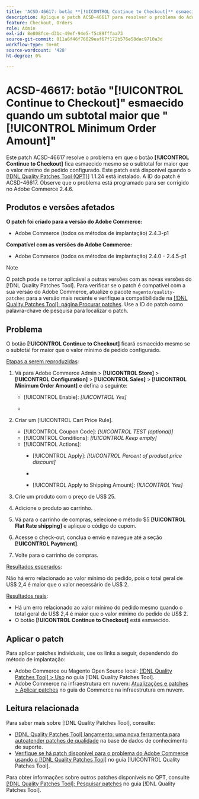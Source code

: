 ```yaml
---
title: 'ACSD-46617: botão **[!UICONTROL Continue to Checkout]** esmaecido quando o subtotal é maior que o valor mínimo de pedido configurado'
description: Aplique o patch ACSD-46617 para resolver o problema do Adobe Commerce em que o botão **[!UICONTROL Continue to Checkout]** fica esmaecido mesmo se o subtotal for maior que a quantidade mínima de pedido configurada.
feature: Checkout, Orders
role: Admin
exl-id: 8e808fce-d31c-49ef-94e5-f5c89fffaa73
source-git-commit: 011a6f46f76029eaf67f172b576e58dac9710a3d
workflow-type: tm+mt
source-wordcount: '428'
ht-degree: 0%

---
```


# ACSD-46617: botão &quot;[!UICONTROL Continue to Checkout]&quot; esmaecido quando um subtotal maior que &quot;[!UICONTROL Minimum Order Amount]&quot;

Este patch ACSD-46617 resolve o problema em que o botão **[!UICONTROL Continue to Checkout]** fica esmaecido mesmo se o subtotal for maior que o valor mínimo de pedido configurado. Este patch está disponível quando o [[!DNL Quality Patches Tool (QPT)]](https://experienceleague.adobe.com/pt-br/docs/commerce-operations/tools/quality-patches-tool/quality-patches-tool-to-self-serve-quality-patches) 1.1.24 está instalado. A ID do patch é ACSD-46617. Observe que o problema está programado para ser corrigido no Adobe Commerce 2.4.6.

## Produtos e versões afetados

**O patch foi criado para a versão do Adobe Commerce:**

* Adobe Commerce (todos os métodos de implantação) 2.4.3-p1

**Compatível com as versões do Adobe Commerce:**

* Adobe Commerce (todos os métodos de implantação) 2.4.0 - 2.4.5-p1

>[!NOTE]
>
>O patch pode se tornar aplicável a outras versões com as novas versões do [!DNL Quality Patches Tool]. Para verificar se o patch é compatível com a sua versão do Adobe Commerce, atualize o pacote `magento/quality-patches` para a versão mais recente e verifique a compatibilidade na [[!DNL Quality Patches Tool]: página Procurar patches](https://experienceleague.adobe.com/tools/commerce-quality-patches/index.html?lang=pt-BR). Use a ID do patch como palavra-chave de pesquisa para localizar o patch.

## Problema

O botão **[!UICONTROL Continue to Checkout]** ficará esmaecido mesmo se o subtotal for maior que o valor mínimo de pedido configurado.

<u>Etapas a serem reproduzidas</u>:

1. Vá para Adobe Commerce Admin > **[!UICONTROL Store]** > **[!UICONTROL Configuration]** > **[!UICONTROL Sales]** > **[!UICONTROL Minimum Order Amount]** e defina o seguinte:
   * [!UICONTROL Enable]: *[!UICONTROL Yes]*
   * &#x200B;

     [!UICONTROL Minimum Amount]: *2*

1. Criar um [!UICONTROL Cart Price Rule].
   * [!UICONTROL Coupon Code]: *[!UICONTROL TEST (optional)]*
   * [!UICONTROL Conditions]: *[!UICONTROL Keep empty]*
   * [!UICONTROL Actions]:
      * [!UICONTROL Apply]: *[!UICONTROL Percent of product price discount]*
      * &#x200B;

        [!UICONTROL Discount Amount]: *92*
      * [!UICONTROL Apply to Shipping Amount]: *[!UICONTROL Yes]*
1. Crie um produto com o preço de US$ 25.
1. Adicione o produto ao carrinho.
1. Vá para o carrinho de compras, selecione o método $5 **[!UICONTROL Flat Rate shipping]** e aplique o código do cupom.
1. Acesse o check-out, conclua o envio e navegue até a seção **[!UICONTROL Paytment]**.
1. Volte para o carrinho de compras.

<u>Resultados esperados</u>:

Não há erro relacionado ao valor mínimo do pedido, pois o total geral de US$ 2,4 é maior que o valor necessário de US$ 2.

<u>Resultados reais</u>:

* Há um erro relacionado ao valor mínimo do pedido mesmo quando o total geral de US$ 2,4 é maior que o valor mínimo do pedido de US$ 2.
* O botão **[!UICONTROL Continue to Checkout]** está esmaecido.

## Aplicar o patch

Para aplicar patches individuais, use os links a seguir, dependendo do método de implantação:

* Adobe Commerce ou Magento Open Source local: [[!DNL Quality Patches Tool] > Uso](/help/tools/quality-patches-tool/usage.md) no guia [!DNL Quality Patches Tool].
* Adobe Commerce na infraestrutura em nuvem: [Atualizações e patches > Aplicar patches](https://experienceleague.adobe.com/docs/commerce-cloud-service/user-guide/develop/upgrade/apply-patches.html?lang=pt-BR) no guia do Commerce na infraestrutura em nuvem.

## Leitura relacionada

Para saber mais sobre [!DNL Quality Patches Tool], consulte:

* [[!DNL Quality Patches Tool] lançamento: uma nova ferramenta para autoatender patches de qualidade](https://experienceleague.adobe.com/pt-br/docs/commerce-operations/tools/quality-patches-tool/quality-patches-tool-to-self-serve-quality-patches) na base de dados de conhecimento de suporte.
* [Verifique se há patch disponível para o problema do Adobe Commerce usando o  [!DNL Quality Patches Tool]](/help/tools/quality-patches-tool/patches-available-in-qpt/check-patch-for-magento-issue-with-magento-quality-patches.md) no guia [!UICONTROL Quality Patches Tool].


Para obter informações sobre outros patches disponíveis no QPT, consulte [[!DNL Quality Patches Tool]: Pesquisar patches](https://experienceleague.adobe.com/tools/commerce-quality-patches/index.html?lang=pt-BR) no guia [!DNL Quality Patches Tool].

